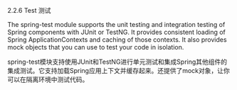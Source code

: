 2.2.6 Test 测试

The spring-test module supports the unit testing and integration testing of Spring components with JUnit or TestNG. It provides consistent loading of Spring ApplicationContexts and caching of those contexts. It also provides mock objects that you can use to test your code in isolation.

spring-test模块支持使用JUnit和TestNG进行单元测试和集成Spring其他组件的集成测试。它支持加载Spring应用上下文并缓存起来。还提供了mock对象，让你可以在隔离环境中测试代码。